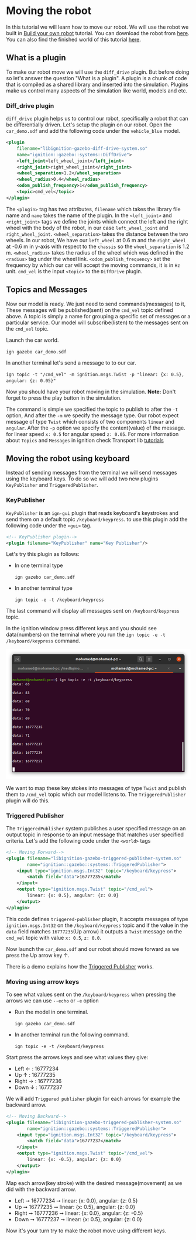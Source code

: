 # Moving the robot

In this tutorial we will learn how to move our robot. We will use the robot we built in [Build your own robot](../SDF/car_demo.md) tutorial. You can download the robot from [here](../SDF/car_demo.sdf). You can also find the finished world of this tutorial [here](move_robot.sdf).

## What is a plugin

To make our robot move we will use the `diff_drive` plugin. But before doing so let's answer the question "What is a plugin". A plugin is a chunk of code that is compiled as a shared library and inserted into the simulation. Plugins make us control many aspects of the simulation like world, models and etc.

### Diff_drive plugin

`diff_drive` plugin helps us to control our robot, specifically a robot that can be differentially driven. Let's setup the plugin on our robot. Open the `car_demo.sdf` and add the following code under the `vehicle_blue` model.

```xml
<plugin
    filename="libignition-gazebo-diff-drive-system.so"
    name="ignition::gazebo::systems::DiffDrive">
    <left_joint>left_wheel_joint</left_joint>
    <right_joint>right_wheel_joint</right_joint>
    <wheel_separation>1.2</wheel_separation>
    <wheel_radius>0.4</wheel_radius>
    <odom_publish_frequency>1</odom_publish_frequency>
    <topic>cmd_vel</topic>
</plugin>
```

The `<plugin>` tag has two attributes, `filename` which takes the library file name and `name` takes the name of the plugin. In the `<left_joint>` and `<right_joint>` tags we define the joints which connect the left and the right wheel with the body of the robot, in our case `left_wheel_joint` and `right_wheel_joint`. `<wheel_separation>` takes the distance between the two wheels. In our robot, We have our `left_wheel` at 0.6 m and the `right_wheel` at -0.6 m in y-axis with respect to the `chassis` so the `wheel_separation` is 1.2 m. `<wheel_radius>` takes the radius of the wheel which was defined in the `<radius>` tag under the wheel link. `<odom_publish_frequency>` set the frequency by which our car will accept the moving commands, it is in `Hz` unit. `cmd_vel` is the input `<topic>` to the `DiffDrive` plugin.

## Topics and Messages

Now our model is ready. We just need to send commands(messages) to it, These messages will be published(sent) on the `cmd_vel` topic defined above. A topic is simply a name for grouping a specific set of messages or a particular service. Our model will subscribe(listen) to the messages sent on the `cmd_vel` topic.

Launch the car world.

`ign gazebo car_demo.sdf`

In another terminal let's send a message to to our car.

`ign topic -t "/cmd_vel" -m ignition.msgs.Twist -p "linear: {x: 0.5}, angular: {z: 0.05}"`

Now you should have your robot moving in the simulation. **Note:** Don't forget to press the play button in the simulation. 

The command is simple we specified the topic to publish to after the `-t` option, And after the `-m` we specify the message type. Our robot expect message of type `Twist` which consists of two components `linear` and `angular`. After the `-p` option we specify the content(value) of the message. for linear speed `x: 0.5` for angular speed `z: 0.05`.
For more information about `Topics` and `Messages` in ignition check Transport lib [tutorials](https://ignitionrobotics.org/api/transport/9.0/tutorials.html)

## Moving the robot using keyboard

Instead of sending messages from the terminal we will send messages using the keyboard keys. To do so we will add two new plugins `KeyPublisher` and `TriggeredPublisher`.

### KeyPublisher

`KeyPublisher` is an `ign-gui` plugin that reads keyboard's keystrokes and send them on a default topic `/keyboard/keypress`. to use this plugin add the following code under the `<gui>` tag.

```xml
<!-- KeyPublisher plugin-->
<plugin filename="KeyPublisher" name="Key Publisher"/>
```

Let's try this plugin as follows:

* In one terminal type

    `ign gazebo car_demo.sdf`

* In another terminal type

    `ign topic -e -t /keyboard/keypress`

The last command will display all messages sent on `/keyboard/keypress` topic.

In the ignition window press different keys and you should see data(numbers) on the terminal where you run the `ign topic -e -t /keyboard/keypress` command.

![KeyPublisher](keypublisher_data.png)

We want to map these key stokes into messages of type `Twist` and publish them to `/cmd_vel` topic which our model listens to. The `TriggeredPublisher` plugin will do this.

### Triggered Publisher

The `TriggeredPublisher` system publishes a user specified message on an output topic in response to an input message that matches user specified criteria. Let's add the following code under the `<world>` tags

```xml
<!-- Moving Forward-->
<plugin filename="libignition-gazebo-triggered-publisher-system.so"
        name="ignition::gazebo::systems::TriggeredPublisher">
    <input type="ignition.msgs.Int32" topic="/keyboard/keypress">
        <match field="data">16777235</match>
    </input>
    <output type="ignition.msgs.Twist" topic="/cmd_vel">
        linear: {x: 0.5}, angular: {z: 0.0}
    </output>
</plugin>
```

This code defines `triggered-publisher` plugin, It accepts messages of type `ignition.msgs.Int32` on the `/keyboard/keypress` topic and if the value in the `data` field matches `16777235`(Up arrow) it outputs a `Twist` message on the `cmd_vel` topic with value `x: 0.5`, `z: 0.0`.

Now launch the `car_demo.sdf` and our robot should move forward as we press the Up arrow key &#8593;.

There is a demo explains how the [Triggered Publisher](https://github.com/ignitionrobotics/ign-gazebo/blob/ign-gazebo2/tutorials/triggered_publisher.md) works.

### Moving using arrow keys

To see what values sent on the `/keyboard/keypress` when pressing the arrows we can use `--echo` or `-e` option

* Run the model in one terminal.

    `ign gazebo car_demo.sdf`

* In another terminal run the following command.

    `ign topic -e -t /keyboard/keypress`

Start press the arrows keys and see what values they give:

* Left &#8592;  : 16777234
* Up  &#8593;   : 16777235
* Right &#8594; : 16777236
* Down &#8595;  : 16777237

We will add `Triggered publisher` plugin for each arrows for example the backward arrow.

```xml
<!-- Moving Backward-->
<plugin filename="libignition-gazebo-triggered-publisher-system.so"
        name="ignition::gazebo::systems::TriggeredPublisher">
    <input type="ignition.msgs.Int32" topic="/keyboard/keypress">
        <match field="data">16777237</match>
    </input>
    <output type="ignition.msgs.Twist" topic="/cmd_vel">
        linear: {x: -0.5}, angular: {z: 0.0}
    </output>
</plugin>
```

Map each arrow(key stroke) with the desired message(movement) as we did with the backward arrow.

* Left &#10142; 16777234 &#10142; linear: {x: 0.0}, angular: {z: 0.5}
* Up &#10142; 16777235 &#10142; linear: {x: 0.5}, angular: {z: 0.0}
* Right &#10142; 16777236 &#10142; linear: {x: 0.0}, angular: {z: -0.5}
* Down &#10142; 16777237 &#10142; linear: {x: 0.5}, angular: {z: 0.0}

Now it's your turn try to make the robot move using different keys.